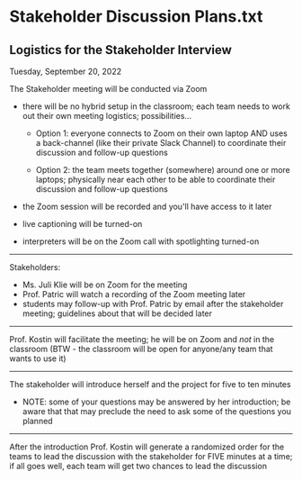 # Stakeholder Discussion Plans.txt

## Logistics for the Stakeholder Interview
Tuesday, September 20, 2022

The Stakeholder meeting will be conducted via Zoom

- there will be no hybrid setup in the classroom; each team needs to work out their own meeting logistics; possibilities...

  - Option 1: everyone connects to Zoom on their own laptop AND uses a back-channel (like their private Slack Channel) to coordinate their discussion and follow-up questions

  - Option 2: the team meets together (somewhere) around one or more laptops; physically near each other to be able to coordinate their discussion and follow-up questions

- the Zoom session will be recorded and you'll have access to it later
- live captioning will be turned-on
- interpreters will be on the Zoom call with spotlighting turned-on

----

Stakeholders:
- Ms. Juli Klie will be on Zoom for the meeting
- Prof. Patric will watch a recording of the Zoom meeting later
- students may follow-up with Prof. Patric by email after the stakeholder meeting; guidelines about that will be decided later

----

Prof. Kostin will facilitate the meeting; he will be on Zoom and *not* in the classroom (BTW - the classroom will be open for anyone/any team that wants to use it)

----

The stakeholder will introduce herself and the project for five to ten minutes
- NOTE: some of your questions may be answered by her introduction; be aware that that may preclude the need to ask some of the questions you planned

----

After the introduction Prof. Kostin will generate a randomized order for the teams to lead the discussion with the stakeholder for FIVE minutes at a time; if all goes well, each team will get two chances to lead the discussion
